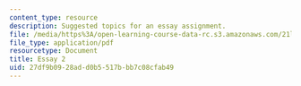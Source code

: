 ```yaml
---
content_type: resource
description: Suggested topics for an essay assignment.
file: /media/https%3A/open-learning-course-data-rc.s3.amazonaws.com/21l-707-writing-early-american-lives-gender-race-nation-faith-fall-2005/27df9b0928add0b5517bbb7c08cfab49_21l707f05essay2.pdf
file_type: application/pdf
resourcetype: Document
title: Essay 2
uid: 27df9b09-28ad-d0b5-517b-bb7c08cfab49
---
```

